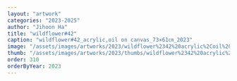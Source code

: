 ```yaml
---
layout: "artwork"
categories: "2023-2025"
author: "Jihoon Ha"
title: "wildflower#42"
caption: "wildflower#42_acrylic,oil on canvas_73×61㎝_2023"
image: "/assets/images/artworks/2023/wildflower%2342%20acrylic%2Coil%20on%20canvas%2073x61cm%202023.jpg"
thumb: "/assets/images/artworks/2023/thumbs/wildflower%2342%20acrylic%2Coil%20on%20canvas%2073x61cm%202023.jpg"
order: 310
orderByYear: 2023
---
```

